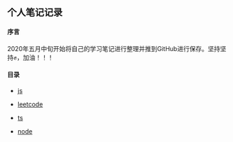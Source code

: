 ## 个人笔记记录

#### 序言

2020年五月中旬开始将自己的学习笔记进行整理并推到GitHub进行保存。坚持坚持✊，加油！！！

#### 目录

- [js](/js)

- [leetcode](/leetcode)

- [ts](/ts)

- [node](/node)

  

  

